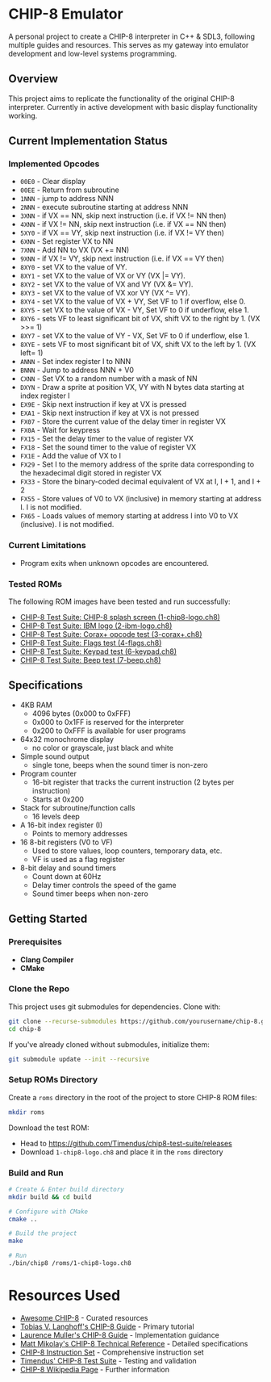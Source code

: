 # CHIP-8 Emulator

A personal project to create a CHIP-8 interpreter in C++ & SDL3, following multiple guides and resources. This serves as my gateway into emulator development and low-level systems programming.

## Overview

This project aims to replicate the functionality of the original CHIP-8 interpreter. Currently in active development with basic display functionality working.

## Current Implementation Status
### Implemented Opcodes
- `00E0` - Clear display
- `00EE` - Return from subroutine
- `1NNN` - jump to address NNN
- `2NNN` - execute subroutine starting at address NNN
- `3XNN` - if VX == NN, skip next instruction (i.e. if VX != NN then)
- `4XNN` - if VX != NN, skip next instruction (i.e. if VX == NN then)
- `5XY0` - if VX == VY, skip next instruction (i.e. if VX != VY then)
- `6XNN` - Set register VX to NN
- `7XNN` - Add NN to VX (VX += NN)
- `9XNN` - if VX != VY, skip next instruction (i.e. if VX == VY then)
- `8XY0` - set VX to the value of VY.
- `8XY1` - set VX to the value of VX or VY (VX |= VY).
- `8XY2` - set VX to the value of VX and VY (VX &= VY).
- `8XY3` - set VX to the value of VX xor VY (VX ^= VY).
- `8XY4` - set VX to the value of VX + VY, Set VF to 1 if overflow, else 0. 
- `8XY5` - set VX to the value of VX - VY, Set VF to 0 if underflow, else 1. 
- `8XY6` - sets VF to least significant bit of VX, shift VX to the right by 1. (VX >>= 1)
- `8XY7` - set VX to the value of VY - VX, Set VF to 0 if underflow, else 1. 
- `8XYE` - sets VF to most significant bit of VX, shift VX to the left by 1. (VX left= 1)
- `ANNN` - Set index register I to NNN
- `BNNN` - Jump to address NNN + V0
- `CXNN` - Set VX to a random number with a mask of NN
- `DXYN` - Draw a sprite at position VX, VY with N bytes data starting at index register I
- `EX9E` - Skip next instruction if key at VX is pressed
- `EXA1` - Skip next instruction if key at VX is not pressed
- `FX07` - Store the current value of the delay timer in register VX
- `FX0A` - Wait for keypress
- `FX15` - Set the delay timer to the value of register VX
- `FX18` - Set the sound timer to the value of register VX
- `FX1E` - Add the value of VX to I
- `FX29` - Set I to the memory address of the sprite data corresponding to the hexadecimal digit stored in register VX
- `FX33` - Store the binary-coded decimal equivalent of VX at I, I + 1, and I + 2
- `FX55` - Store values of V0 to VX (inclusive) in memory starting at address I. I is not modified.
- `FX65` - Loads values of memory starting at address I into V0 to VX (inclusive). I is not modified.

### Current Limitations
- Program exits when unknown opcodes are encountered.

### Tested ROMs

The following ROM images have been tested and run successfully:
- [CHIP-8 Test Suite: CHIP-8 splash screen (1-chip8-logo.ch8)](https://github.com/Timendus/chip8-test-suite#chip-8-splash-screen)
- [CHIP-8 Test Suite: IBM logo (2-ibm-logo.ch8)](https://github.com/Timendus/chip8-test-suite#ibm-logo)
- [CHIP-8 Test Suite: Corax+ opcode test (3-corax+.ch8)](https://github.com/Timendus/chip8-test-suite#corax-opcode-test)
- [CHIP-8 Test Suite: Flags test (4-flags.ch8)](https://github.com/Timendus/chip8-test-suite#flags-test)
- [CHIP-8 Test Suite: Keypad test (6-keypad.ch8)](https://github.com/Timendus/chip8-test-suite#keypad-test)
- [CHIP-8 Test Suite: Beep test (7-beep.ch8)](https://github.com/Timendus/chip8-test-suite#beep-test)

## Specifications

- 4KB RAM
  - 4096 bytes (0x000 to 0xFFF)
  - 0x000 to 0x1FF is reserved for the interpreter
  - 0x200 to 0xFFF is available for user programs
- 64x32 monochrome display
  - no color or grayscale, just black and white
- Simple sound output
  - single tone, beeps when the sound timer is non-zero
- Program counter
  - 16-bit register that tracks the current instruction (2 bytes per instruction)
  - Starts at 0x200
- Stack for subroutine/function calls
  - 16 levels deep
- A 16-bit index register (I)
  - Points to memory addresses
- 16 8-bit registers (V0 to VF)
  - Used to store values, loop counters, temporary data, etc.
  - VF is used as a flag register
- 8-bit delay and sound timers 
  - Count down at 60Hz
  - Delay timer controls the speed of the game
  - Sound timer beeps when non-zero


## Getting Started
### Prerequisites
- **Clang Compiler**
- **CMake**

### Clone the Repo
This project uses git submodules for dependencies. Clone with:
```bash
git clone --recurse-submodules https://github.com/yourusername/chip-8.git
cd chip-8
```

If you've already cloned without submodules, initialize them:
```bash
git submodule update --init --recursive
```

### Setup ROMs Directory
Create a `roms` directory in the root of the project to store CHIP-8 ROM files:

```bash
mkdir roms
```

Download the test ROM:
- Head to https://github.com/Timendus/chip8-test-suite/releases
- Download `1-chip8-logo.ch8` and place it in the `roms` directory

### Build and Run
```bash
# Create & Enter build directory
mkdir build && cd build

# Configure with CMake
cmake ..

# Build the project
make

# Run
./bin/chip8 /roms/1-chip8-logo.ch8
```

# Resources Used
- [Awesome CHIP-8](https://github.com/tobiasvl/awesome-chip-8) - Curated resources
- [Tobias V. Langhoff's CHIP-8 Guide](https://tobiasvl.github.io/blog/write-a-chip-8-emulator/) - Primary tutorial
- [Laurence Muller's CHIP-8 Guide](https://multigesture.net/articles/how-to-write-an-emulator-chip-8-interpreter/) - Implementation guidance
- [Matt Mikolay's CHIP-8 Technical Reference](https://github.com/mattmikolay/chip-8/wiki/CHIP%E2%80%908-Technical-Reference) - Detailed specifications
- [CHIP-8 Instruction Set](https://johnearnest.github.io/Octo/docs/chip8ref.pdf) - Comprehensive instruction set
- [Timendus' CHIP-8 Test Suite](https://github.com/Timendus/chip8-test-suite) - Testing and validation
- [CHIP-8 Wikipedia Page](https://en.wikipedia.org/wiki/CHIP-8) - Further information
